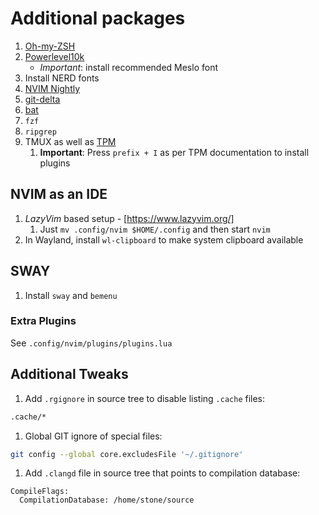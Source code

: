 # Additional packages

1. [Oh-my-ZSH](https://github.com/ohmyzsh/ohmyzsh)
1. [Powerlevel10k](https://github.com/romkatv/powerlevel10k)
   - *Important*: install recommended Meslo font
1. Install NERD fonts
1. [NVIM Nightly](https://github.com/neovim/neovim/releases/tag/nightly)
1. [git-delta](https://github.com/dandavison/delta)
1. [bat](https://github.com/sharkdp/bat)
1. `fzf`
1. `ripgrep`
1. TMUX as well as [TPM](https://github.com/tmux-plugins/tpm)
    1. **Important**: Press `prefix + I` as per TPM documentation to install plugins

## NVIM as an IDE

1. *LazyVim* based setup - [https://www.lazyvim.org/]
    1. Just `mv .config/nvim $HOME/.config` and then start `nvim`
1. In Wayland, install `wl-clipboard` to make system clipboard available

## SWAY

1. Install `sway` and `bemenu`

### Extra Plugins

See `.config/nvim/plugins/plugins.lua`

## Additional Tweaks

1. Add `.rgignore` in source tree to disable listing `.cache` files:

```sh
.cache/*
```

1. Global GIT ignore of special files:

```sh
git config --global core.excludesFile '~/.gitignore'
```

1. Add `.clangd` file in source tree that points to compilation database:

```clangd
CompileFlags:
  CompilationDatabase: /home/stone/source
```
